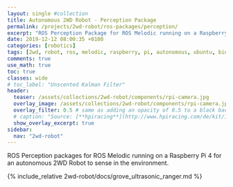 ```yaml
---
layout: single #collection
title: Autonomous 2WD Robot - Perception Package
permalink: /projects/2wd-robot/ros-packages/perception/
excerpt: "ROS Perception Package for ROS Melodic running on a Raspberry Pi 4 for an autonomous 2WD Robot to act in an environment according to sensor information."
date: 2019-12-12 08:00:35 +0100
categories: [robotics]
tags: [2wd, robot, ros, melodic, raspberry, pi, autonomous, ubuntu, bionic, package, perception, ultrasonic, ranger, camera]
comments: true
use_math: true
toc: true
classes: wide
# toc_label: "Unscented Kalman Filter"
header:
  teaser: /assets/collections/2wd-robot/components/rpi-camera.jpg
  overlay_image: /assets/collections/2wd-robot/components/rpi-camera.jpg
  overlay_filter: 0.5 # same as adding an opacity of 0.5 to a black background
  # caption: "Source: [**hpiracing**](http://www.hpiracing.com/de/kit/114343)"
  show_overlay_excerpt: true
sidebar:
  nav: "2wd-robot"
---
```


ROS Perception packages for ROS Melodic running on a Raspberry Pi 4 for an autonomous 2WD Robot to sense in the environment.


{% include_relative 2wd-robot/docs/grove_ultrasonic_ranger.md %}
